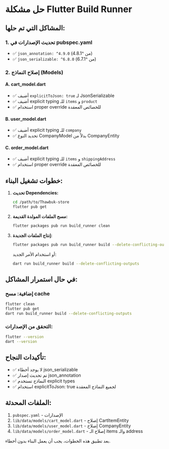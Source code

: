 # حل مشكلة Flutter Build Runner

## المشاكل التي تم حلها:

### 1. تحديث الإصدارات في pubspec.yaml
- ✅ `json_annotation: ^4.9.0` (من ^4.8.1)
- ✅ `json_serializable: ^6.8.0` (من ^6.7.1)

### 2. إصلاح النماذج (Models)

#### A. cart_model.dart
- ✅ أضيف `explicitToJson: true` لـ JsonSerializable
- ✅ أضيف explicit typing للـ `items` و `product`
- ✅ استخدام proper override للخصائص المعقدة

#### B. user_model.dart  
- ✅ أضيف explicit typing للـ `company`
- ✅ تحديد النوع CompanyModel بدلاً من CompanyEntity

#### C. order_model.dart
- ✅ أضيف explicit typing للـ `items` و `shippingAddress`
- ✅ استخدام proper override للخصائص المعقدة

## خطوات تشغيل البناء:

1. **تحديث Dependencies:**
   ```bash
   cd /path/to/Thawbuk-store
   flutter pub get
   ```

2. **مسح الملفات المولدة القديمة:**
   ```bash
   flutter packages pub run build_runner clean
   ```

3. **إنتاج الملفات الجديدة:**
   ```bash
   flutter packages pub run build_runner build --delete-conflicting-outputs
   ```

   أو استخدام الأمر الجديد:
   ```bash
   dart run build_runner build --delete-conflicting-outputs
   ```

## في حال استمرار المشاكل:

### إضافية: مسح cache
```bash
flutter clean
flutter pub get
dart run build_runner build --delete-conflicting-outputs
```

### التحقق من الإصدارات:
```bash
flutter --version
dart --version
```

## تأكيدات النجاح:
- ✅ لا يوجد أخطاء json_serializable 
- ✅ تم تحديث إصدار json_annotation
- ✅ النماذج تستخدم explicit types
- ✅ استخدام explicitToJson: true لجميع النماذج المعقدة

## الملفات المحدثة:
1. `pubspec.yaml` - الإصدارات
2. `lib/data/models/cart_model.dart` - إصلاح CartItemEntity
3. `lib/data/models/user_model.dart` - إصلاح CompanyEntity  
4. `lib/data/models/order_model.dart` - إصلاح الـ items والـ address

بعد تطبيق هذه الخطوات، يجب أن يعمل البناء بدون أخطاء.